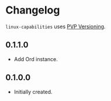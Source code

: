 # Changelog

`linux-capabilities` uses [PVP Versioning][1].

## 0.1.1.0

* Add Ord instance.

## 0.1.0.0

* Initially created.

[1]: https://pvp.haskell.org
